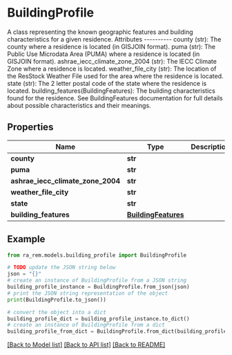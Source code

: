 # BuildingProfile

A class representing the known geographic features and building characteristics for a given residence.  Attributes ----------     county (str): The county where a residence is located (in GISJOIN format).     puma (str): The Public Use Microdata Area (PUMA) where a residence is located (in GISJOIN format).     ashrae_iecc_climate_zone_2004 (str): The IECC Climate Zone where a residence is located.     weather_file_city (str): The location of the ResStock Weather File used for the area where the residence         is located.     state (str): The 2 letter postal code of the state where the residence is located.     building_features(BuildingFeatures): The building characteristics found for the residence. See BuildingFeatures         documentation for full details about possible characteristics and their meanings.

## Properties

Name | Type | Description | Notes
------------ | ------------- | ------------- | -------------
**county** | **str** |  | 
**puma** | **str** |  | 
**ashrae_iecc_climate_zone_2004** | **str** |  | 
**weather_file_city** | **str** |  | 
**state** | **str** |  | 
**building_features** | [**BuildingFeatures**](BuildingFeatures.md) |  | 

## Example

```python
from ra_rem.models.building_profile import BuildingProfile

# TODO update the JSON string below
json = "{}"
# create an instance of BuildingProfile from a JSON string
building_profile_instance = BuildingProfile.from_json(json)
# print the JSON string representation of the object
print(BuildingProfile.to_json())

# convert the object into a dict
building_profile_dict = building_profile_instance.to_dict()
# create an instance of BuildingProfile from a dict
building_profile_from_dict = BuildingProfile.from_dict(building_profile_dict)
```
[[Back to Model list]](../README.md#documentation-for-models) [[Back to API list]](../README.md#documentation-for-api-endpoints) [[Back to README]](../README.md)


